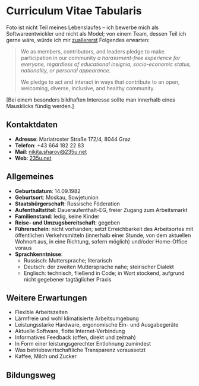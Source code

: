 # Curriculum Vitae Tabularis

Foto ist nicht Teil meines Lebenslaufes – ich bewerbe mich als Softwareentwickler und nicht als Model; von einem Team, dessen Teil ich gerne wäre, würde ich mir [zuallererst](https://github.com/nikita-sharov/.github/blob/master/CODE_OF_CONDUCT.md) Folgendes erwarten:

> We as members, contributors, and leaders pledge to make participation in our community *a harassment-free experience for everyone, regardless of educational insignia, socio-economic status, nationality, or personal appearance*.
>
> We pledge to act and interact in ways that contribute to an open, welcoming, diverse, inclusive, and healthy community.

[Bei einem besonders bildhaften Interesse sollte man innerhalb eines Mausklicks fündig werden.]

## Kontaktdaten

- **Adresse**: Mariatroster Straße 172/4, 8044 Graz
- **Telefon**: +43 664 182 22 83
- **Mail**: [nikita.sharov@235u.net](mailto:nikita.sharov@235u.net)
- **Web**: [235u.net](https://www.235u.net)

## Allgemeines

- **Geburtsdatum**: 14.09.1982
- **Geburtsort**: Moskau, Sowjetunion
- **Staatsbürgerschaft**: Russische Föderation
- **Aufenthaltstitel**: Daueraufenthalt-EG, freier Zugang zum Arbeitsmarkt
- **Familienstand**: ledig, keine Kinder
- **Reise- und Umzugsbereitschaft**: gegeben
- **Führerschein**: nicht vorhanden; setzt Erreichbarkeit des Arbeitsortes mit öffentlichen Verkehrsmitteln (innerhalb einer Stunde, von dem aktuellen Wohnort aus, in eine Richtung, sofern möglich) und/oder Home-Office voraus
- **Sprachkenntnisse**:
  - Russisch: Muttersprache; literarisch
  - Deutsch: der zweiten Muttersprache nahe; steirischer Dialekt
  - Englisch: technisch, fließend in Code; in Wort stockend, aufgrund nicht gegebener tagtäglicher Praxis

## Weitere Erwartungen

- Flexible Arbeitszeiten
- Lärmfreie und wohl klimatisierte Arbeitsumgebung
- Leistungsstarke Hardware, ergonomische Ein- und Ausgabegeräte
- Aktuelle Software, flotte Internet-Verbindung
- Informatives Feedback (offen, direkt und zeitnah)
- In Form einer leistungsgerechter Entlohnung zumindest
- Was betriebswirtschaftliche Transparenz voraussetzt
- Kaffee, Milch und Zucker

## Bildungsweg